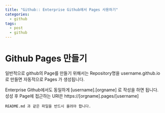 ```yaml
---
title: "Github:: Enterprise Github에서 Pages 사용하기"
categories:
  - github
tags:
  - post
  - github
---
```


# Github Pages 만들기
일반적으로 github의 Page를 만들기 위해서는 Repository명을 username.github.io로 만들면 
자동적으로 Pages 가 생성됩니다.

Enterprise Github에서도 동일하게
[username].[orgname] 로 작성을 하면 됩니다.
성성 후 Page에 접근하는 URl은 
https://[orgname].pages/[username]

```text
README.md 과 같은 파일을 반드시 올려야 합니다.
```